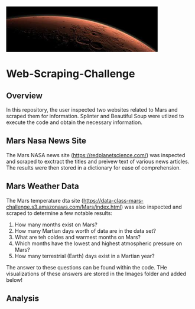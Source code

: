 ![](Images/Mars_2.jpg)
# Web-Scraping-Challenge

## Overview

In this repository, the user inspected two websites related to Mars and scraped them for information. Splinter and Beautiful Soup were utlized to execute the code and obtain the necessary information.

## Mars Nasa News Site
The Mars NASA news site (https://redplanetscience.com/) was inspected and scraped to exctract the titles and preivew text of various news articles. The results were then stored in a dictionary for ease of comprehension.

## Mars Weather Data
The Mars temperature dta site (https://data-class-mars-challenge.s3.amazonaws.com/Mars/index.html) was also inspected and scraped to determine a few notable results:

1. How many months exist on Mars?
2. How many Martian days worth of data are in the data set?
3. What are teh coldes and warmest months on Mars?
4. Which months have the lowest and highest atmospheric pressure on Mars?
5. How many terrestrial (Earth) days exist in  a Martian year?

The answer to these questions can be found within the code. THe visualizations of these answers are stored in the Images folder and added below!

## Analysis 

